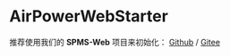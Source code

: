 # AirPowerWebStarter

推荐使用我们的 **SPMS-Web**
项目来初始化： [Github](https://github.com/s-pms/SPMS-Web) / [Gitee](https://gitee.com/s-pms/SPMS-Web)
